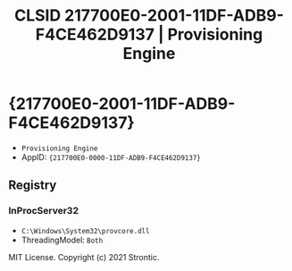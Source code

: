 ﻿---
title: "CLSID 217700E0-2001-11DF-ADB9-F4CE462D9137 | Provisioning Engine"
excerpt: What is COM-Object CLSID 217700E0-2001-11DF-ADB9-F4CE462D9137?
---

# {217700E0-2001-11DF-ADB9-F4CE462D9137}

* `Provisioning Engine`
* AppID: `{217700E0-0000-11DF-ADB9-F4CE462D9137}`

## Registry


### InProcServer32

* `C:\Windows\System32\provcore.dll`
* ThreadingModel: `Both`

MIT License. Copyright (c) 2021 Strontic.


